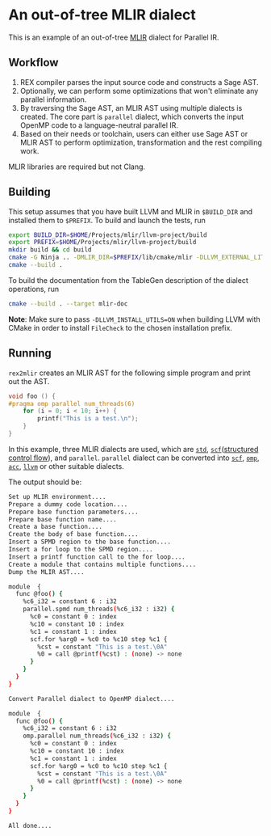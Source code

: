 # An out-of-tree MLIR dialect

This is an example of an out-of-tree [MLIR](https://mlir.llvm.org/) dialect for Parallel IR.

## Workflow

1. REX compiler parses the input source code and constructs a Sage AST.
2. Optionally, we can perform some optimizations that won't eliminate any parallel information.
3. By traversing the Sage AST, an MLIR AST using multiple dialects is created. The core part is `parallel` dialect, which converts the input OpenMP code to a language-neutral parallel IR.
5. Based on their needs or toolchain, users can either use Sage AST or MLIR AST to perform optimization, transformation and the rest compiling work.

MLIR libraries are required but not Clang.

## Building

This setup assumes that you have built LLVM and MLIR in `$BUILD_DIR` and installed them to `$PREFIX`. To build and launch the tests, run
```bash
export BUILD_DIR=$HOME/Projects/mlir/llvm-project/build
export PREFIX=$HOME/Projects/mlir/llvm-project/build
mkdir build && cd build
cmake -G Ninja .. -DMLIR_DIR=$PREFIX/lib/cmake/mlir -DLLVM_EXTERNAL_LIT=$BUILD_DIR/bin/llvm-lit
cmake --build .
```
To build the documentation from the TableGen description of the dialect operations, run
```bash
cmake --build . --target mlir-doc
```
**Note**: Make sure to pass `-DLLVM_INSTALL_UTILS=ON` when building LLVM with CMake in order to install `FileCheck` to the chosen installation prefix.

## Running

`rex2mlir` creates an MLIR AST for the following simple program and print out the AST.

```c
void foo () {
#pragma omp parallel num_threads(6)
    for (i = 0; i < 10; i++) {
        printf("This is a test.\n");
    }
}
```

In this example, three MLIR dialects are used, which are [`std`](https://mlir.llvm.org/docs/Dialects/Standard/), [`scf`](https://mlir.llvm.org/docs/Dialects/SCFDialect/)([structured control flow](https://llvm.discourse.group/t/rfc-rename-loopops-dialect-to-scf-structured-control-flow/872)), and `parallel`.
`parallel` dialect can be converted into [`scf`](https://mlir.llvm.org/docs/Dialects/SCFDialect/), [`omp`](https://mlir.llvm.org/docs/Dialects/OpenMPDialect/), [`acc`](https://mlir.llvm.org/docs/Dialects/OpenACCDialect/), [`llvm`](https://mlir.llvm.org/docs/Dialects/LLVM/) or other suitable dialects.

The output should be:

```bash
Set up MLIR environment....
Prepare a dummy code location....
Prepare base function parameters....
Prepare base function name....
Create a base function....
Create the body of base function....
Insert a SPMD region to the base function....
Insert a for loop to the SPMD region....
Insert a printf function call to the for loop....
Create a module that contains multiple functions....
Dump the MLIR AST....

module  {
  func @foo() {
    %c6_i32 = constant 6 : i32
    parallel.spmd num_threads(%c6_i32 : i32) {
      %c0 = constant 0 : index
      %c10 = constant 10 : index
      %c1 = constant 1 : index
      scf.for %arg0 = %c0 to %c10 step %c1 {
        %cst = constant "This is a test.\0A"
        %0 = call @printf(%cst) : (none) -> none
      }
    }
  }
}

Convert Parallel dialect to OpenMP dialect....

module  {
  func @foo() {
    %c6_i32 = constant 6 : i32
    omp.parallel num_threads(%c6_i32 : i32) {
      %c0 = constant 0 : index
      %c10 = constant 10 : index
      %c1 = constant 1 : index
      scf.for %arg0 = %c0 to %c10 step %c1 {
        %cst = constant "This is a test.\0A"
        %0 = call @printf(%cst) : (none) -> none
      }
    }
  }
}

All done....
```
